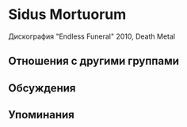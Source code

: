# Sidus Mortuorum

Дискография
"Endless Funeral" 2010, Death Metal

## Отношения с другими группами


## Обсуждения


## Упоминания

